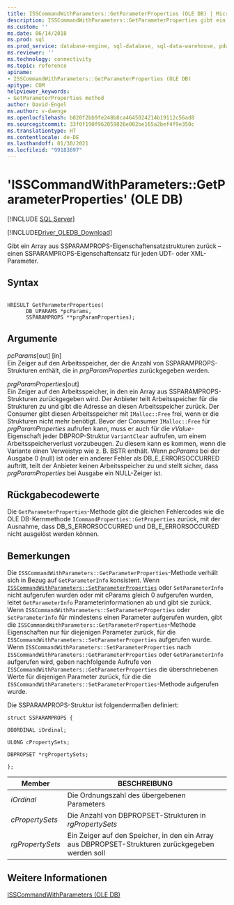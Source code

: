 ```yaml
---
title: ISSCommandWithParameters::GetParameterProperties (OLE DB) | Microsoft-Dokumentation
description: ISSCommandWithParameters::GetParameterProperties gibt ein Array von Eigenschaftssatzstrukturen im OLE DB-Treiber für SQL Server zurück, eine für jeden UDT- oder XML-Parameter.
ms.custom: ''
ms.date: 06/14/2018
ms.prod: sql
ms.prod_service: database-engine, sql-database, sql-data-warehouse, pdw
ms.reviewer: ''
ms.technology: connectivity
ms.topic: reference
apiname:
- ISSCommandWithParameters::GetParameterProperties (OLE DB)
apitype: COM
helpviewer_keywords:
- GetParameterProperties method
author: David-Engel
ms.author: v-daenge
ms.openlocfilehash: b820f2bb9fe248b8ca4645024214b19112c56ad8
ms.sourcegitcommit: 33f0f190f962059826e002be165a2bef4f9e350c
ms.translationtype: HT
ms.contentlocale: de-DE
ms.lasthandoff: 01/30/2021
ms.locfileid: "99183697"
---
```

# <a name="isscommandwithparametersgetparameterproperties-ole-db"></a>'ISSCommandWithParameters::GetParameterProperties' (OLE DB)
[!INCLUDE [SQL Server](../../../includes/applies-to-version/sql-asdb-asdbmi-asa-pdw.md)]

[!INCLUDE[Driver_OLEDB_Download](../../../includes/driver_oledb_download.md)]

  Gibt ein Array aus SSPARAMPROPS-Eigenschaftensatzstrukturen zurück – einen SSPARAMPROPS-Eigenschaftensatz für jeden UDT- oder XML-Parameter.  
  
## <a name="syntax"></a>Syntax  
  
```  
  
HRESULT GetParameterProperties(  
      DB_UPARAMS *pcParams,  
      SSPARAMPROPS **prgParamProperties);  
```  
  
## <a name="arguments"></a>Argumente  
 *pcParams*[out] [in]  
 Ein Zeiger auf den Arbeitsspeicher, der die Anzahl von SSPARAMPROPS-Strukturen enthält, die in *prgParamProperties* zurückgegeben werden.  
  
 *prgParamProperties*[out]  
 Ein Zeiger auf den Arbeitsspeicher, in den ein Array aus SSPARAMPROPS-Strukturen zurückgegeben wird. Der Anbieter teilt Arbeitsspeicher für die Strukturen zu und gibt die Adresse an diesen Arbeitsspeicher zurück. Der Consumer gibt diesen Arbeitsspeicher mit `IMalloc::Free` frei, wenn er die Strukturen nicht mehr benötigt. Bevor der Consumer `IMalloc::Free` für *prgParamProperties* aufrufen kann, muss er auch für die *vValue*-Eigenschaft jeder DBPROP-Struktur `VariantClear` aufrufen, um einem Arbeitsspeicherverlust vorzubeugen. Zu diesem kann es kommen, wenn die Variante einen Verweistyp wie z. B. BSTR enthält. Wenn *pcParams* bei der Ausgabe 0 (null) ist oder ein anderer Fehler als DB_E_ERRORSOCCURRED auftritt, teilt der Anbieter keinen Arbeitsspeicher zu und stellt sicher, dass *prgParamProperties* bei Ausgabe ein NULL-Zeiger ist.  
  
## <a name="return-code-values"></a>Rückgabecodewerte  
 Die `GetParameterProperties`-Methode gibt die gleichen Fehlercodes wie die OLE DB-Kernmethode `ICommandProperties::GetProperties` zurück, mit der Ausnahme, dass DB_S_ERRORSOCCURRED und DB_E_ERRORSOCCURED nicht ausgelöst werden können.  
  
## <a name="remarks"></a>Bemerkungen  
 Die `ISSCommandWithParameters::GetParameterProperties`-Methode verhält sich in Bezug auf `GetParameterInfo` konsistent. Wenn [`ISSCommandWithParameters::SetParameterProperties`](../../oledb/ole-db-interfaces/isscommandwithparameters-setparameterproperties-ole-db.md) oder `SetParameterInfo` nicht aufgerufen wurden oder mit cParams gleich 0 aufgerufen wurden, leitet `GetParameterInfo` Parameterinformationen ab und gibt sie zurück. Wenn `ISSCommandWithParameters::SetParameterProperties` oder `SetParameterInfo` für mindestens einen Parameter aufgerufen wurden, gibt die `ISSCommandWithParameters::GetParameterProperties`-Methode Eigenschaften nur für diejenigen Parameter zurück, für die `ISSCommandWithParameters::SetParameterProperties` aufgerufen wurde. Wenn `ISSCommandWithParameters::SetParameterProperties` nach `ISSCommandWithParameters::GetParameterProperties` oder `GetParameterInfo` aufgerufen wird, geben nachfolgende Aufrufe von `ISSCommandWithParameters::GetParameterProperties` die überschriebenen Werte für diejenigen Parameter zurück, für die die `ISSCommandWithParameters::SetParameterProperties`-Methode aufgerufen wurde.  
  
 Die SSPARAMPROPS-Struktur ist folgendermaßen definiert:  
  
 `struct SSPARAMPROPS {`  
  
 `DBORDINAL iOrdinal;`  
  
 `ULONG cPropertySets;`  
  
 `DBPROPSET *rgPropertySets;`  
  
 `};`  
  
|Member|BESCHREIBUNG|  
|------------|-----------------|  
|*iOrdinal*|Die Ordnungszahl des übergebenen Parameters|  
|*cPropertySets*|Die Anzahl von DBPROPSET-Strukturen in *rgPropertySets*|  
|*rgPropertySets*|Ein Zeiger auf den Speicher, in den ein Array aus DBPROPSET-Strukturen zurückgegeben werden soll|  
  
## <a name="see-also"></a>Weitere Informationen  
 [ISSCommandWithParameters &#40;OLE DB&#41;](../../oledb/ole-db-interfaces/isscommandwithparameters-ole-db.md)  
  
  
